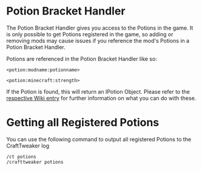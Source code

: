 # Potion Bracket Handler

The Potion Bracket Handler gives you access to the Potions in the game. It is only possible to get Potions registered in the game, so adding or removing mods may cause issues if you reference the mod's Potions in a Potion Bracket Handler.

Potions are referenced in the Potion Bracket Handler like so:

```
<potion:modname:potionname>

<potion:minecraft:strength>
```

If the Potion is found, this will return an IPotion Object.
Please refer to the [respective Wiki entry](../Potions/IPotion) for further information on what you can do with these.

# Getting all Registered Potions

You can use the following command to output all registered Potions to the CraftTweaker log
```
/ct potions
/crafttweaker potions
```